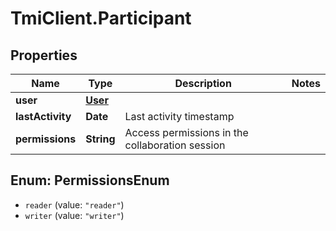 # TmiClient.Participant

## Properties
Name | Type | Description | Notes
------------ | ------------- | ------------- | -------------
**user** | [**User**](User.md) |  | 
**lastActivity** | **Date** | Last activity timestamp | 
**permissions** | **String** | Access permissions in the collaboration session | 

<a name="PermissionsEnum"></a>
## Enum: PermissionsEnum

* `reader` (value: `"reader"`)
* `writer` (value: `"writer"`)

